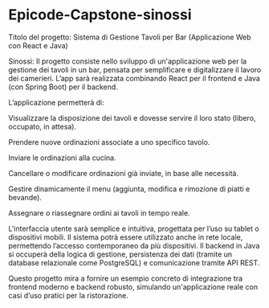 # Epicode-Capstone-sinossi

Titolo del progetto:
Sistema di Gestione Tavoli per Bar (Applicazione Web con React e Java)

Sinossi:
Il progetto consiste nello sviluppo di un'applicazione web per la gestione dei tavoli in un bar, pensata per semplificare e digitalizzare il lavoro dei camerieri. L’app sarà realizzata combinando React per il frontend e Java (con Spring Boot) per il backend.

L’applicazione permetterà di:

Visualizzare la disposizione dei tavoli e dovesse servire il loro stato (libero, occupato, in attesa).

Prendere nuove ordinazioni associate a uno specifico tavolo.

Inviare le ordinazioni alla cucina.

Cancellare o modificare ordinazioni già inviate, in base alle necessità.

Gestire dinamicamente il menu (aggiunta, modifica e rimozione di piatti e bevande).

Assegnare o riassegnare ordini ai tavoli in tempo reale.

L'interfaccia utente sarà semplice e intuitiva, progettata per l’uso su tablet o dispositivi mobili. Il sistema potrà essere utilizzato anche in rete locale, permettendo l’accesso contemporaneo da più dispositivi. Il backend in Java si occuperà della logica di gestione, persistenza dei dati (tramite un database relazionale come PostgreSQL) e comunicazione tramite API REST.

Questo progetto mira a fornire un esempio concreto di integrazione tra frontend moderno e backend robusto, simulando un'applicazione reale con casi d’uso pratici per la ristorazione.
